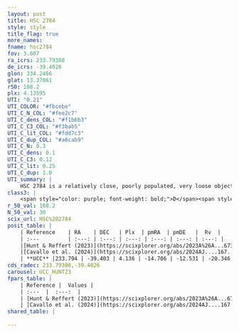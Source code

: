 ```yaml
---
layout: post
title: HSC 2784
style: style
title_flag: true
more_names: 
fname: hsc2784
fov: 3.607
ra_icrs: 233.79388
de_icrs: -39.4026
glon: 334.2466
glat: 13.37061
r50: 108.2
plx: 4.13595
UTI: "0.21"
UTI_COLOR: "#fbcebe"
UTI_C_N_COL: "#fee2c7"
UTI_C_dens_COL: "#f1b6b3"
UTI_C_C3_COL: "#f3bab5"
UTI_C_lit_COL: "#fdd7c3"
UTI_C_dup_COL: "#a6cab9"
UTI_C_N: 0.3
UTI_C_dens: 0.1
UTI_C_C3: 0.12
UTI_C_lit: 0.25
UTI_C_dup: 1.0
UTI_summary: |
    HSC 2784 is a relatively close, poorly populated, very loose object of very low C3 quality. It was recently reported in the literature.
class3: |
    <span style="color: purple; font-weight: bold;">D</span><span style="color: red; font-weight: bold;">C</span>
r_50_val: 108.2
N_50_val: 30
scix_url: HSC%202784
posit_table: |
    | Reference    | RA    | DEC   | Plx  | pmRA  | pmDE   |  Rv  |
    | :---         | :---: | :---: | :---: | :---: | :---: | :---: |
    |[Hunt & Reffert (2023)](https://scixplorer.org/abs/2023A%26A...673A.114H) | 235.753 | -38.212 | 4.243 | -14.69 | -12.528 | -25.312 |
    |[Cavallo et al. (2024)](https://scixplorer.org/abs/2024AJ....167...12C) | 235.193 | -38.971 | 4.239 | -- | -- | -- |
    | **UCC** |233.794 | -39.403 | 4.136 | -14.706 | -12.531 | -20.346 | 
cds_radec: 233.79388,-39.4026
carousel: UCC_HUNT23
fpars_table: |
    | Reference |  Values |
    | :---  |  :---:  |
    | [Hunt & Reffert (2023)](https://scixplorer.org/abs/2023A%26A...673A.114H) | `AV50=0.216, diffAV50=0.568, MOD50=6.85, logAge50=8.312` |
    | [Cavallo et al. (2024)](https://scixplorer.org/abs/2024AJ....167...12C) | `AV50=0.62, dMod50=7.01, logAge50=8.62, [Fe/H]50=0.48` |
shared_table: |
    
---
```


